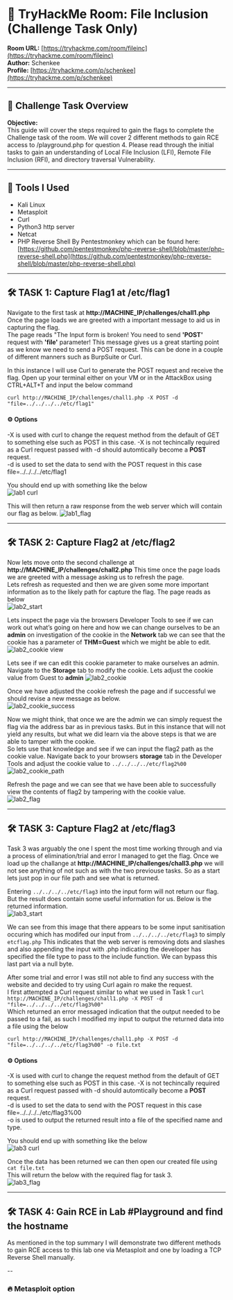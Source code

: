 # 🧠 TryHackMe Room: File Inclusion (Challenge Task Only)

**Room URL:** [https://tryhackme.com/room/fileinc](https://tryhackme.com/room/fileinc)  
**Author:** Schenkee  
**Profile:** [https://tryhackme.com/p/schenkee](https://tryhackme.com/p/schenkee)

---

## 🧩 Challenge Task Overview

**Objective:**  
This guide will cover the steps required to gain the flags to complete the Challenge task of the room. We will cover 2 different methods to gain RCE access to /playground.php for question 4. Please read through the initial tasks to gain an understanding of Local File Inclusion (LFI), Remote File Inclusion (RFI), and directory traversal Vulnerability.

---

## 🧰 Tools I Used
- Kali Linux
- Metasploit
- Curl
- Python3 http server
- Netcat
- PHP Reverse Shell By Pentestmonkey which can be found here: [https://github.com/pentestmonkey/php-reverse-shell/blob/master/php-reverse-shell.php](https://github.com/pentestmonkey/php-reverse-shell/blob/master/php-reverse-shell.php)

---

## 🛠️ TASK 1: Capture Flag1 at /etc/flag1
Navigate to the first task at **http://MACHINE_IP/challenges/chall1.php** Once the page loads we are greeted with a important message to aid us in capturing the flag.  
The page reads "The Input form is broken! You need to send **'POST'** request with **'file'** parameter! This message gives us a great starting point as we know we need to send a POST request. This can be done in a couple of different manners such as BurpSuite or Curl.

In this instance I will use Curl to generate the POST request and receive the flag. Open up your terminal either on your VM or in the AttackBox using CTRL+ALT+T and input the below command 

```curl http://MACHINE_IP/challenges/chall1.php -X POST -d "file=../../../../etc/flag1" ```  
#### ⚙️ **Options**  
-X is used with curl to change the request method from the default of GET to something else such as POST in this case. -X is not techincally required as a Curl request passed with -d should automtically become a **POST** request.     
-d is used to set the data to send with the POST request in this case file=../../../../etc/flag1  
  
You should end up with something like the below  
![lab1 curl](./Images/lab1_curl.png)  
  
This will then return a raw response from the web server which will contain our flag as below.
![lab1_flag](./Images/lab1_flag.png)


---

## 🛠️ TASK 2: Capture Flag2 at /etc/flag2  
Now lets move onto the second challenge at **http://MACHINE_IP/challenges/chall2.php** This time once the page loads we are greeted with a message asking us to refresh the page.  
Lets refresh as requested and then we are given some more important information as to the likely path for capture the flag. The page reads as below  
![lab2_start](./Images/lab2_start.png)  
  
Lets inspect the page via the browsers Developer Tools to see if we can work out what’s going on here and how we can change ourselves to be an **admin** on investigation of the cookie in the **Network** tab we can see that the cookie has a parameter of **THM=Guest** which we might be able to edit.  
![lab2_cookie view](./Images/lab2_cookie%20view.png)  

Lets see if we can edit this cookie parameter to make ourselves an admin. Navigate to the **Storage** tab to modify the cookie. Lets adjust the cookie value from Guest to **admin** 
![lab2_cookie](./Images/lab2_cookie.png)

Once we have adjusted the cookie refresh the page and if successful we should revise a new message as below.  
![lab2_cookie_success](./Images/lab2_cookie_success.png)  

Now we might think, that once we are the admin we can simply request the flag via the address bar as in previous tasks. But in this instance that will not yield any results, but what we did learn via the above steps is that we are able to tamper with the cookie.  
So lets use that knowledge and see if we can input the flag2 path as the cookie value. Navigate back to your browsers **storage** tab in the Developer Tools and adjust the cookie value to ```../../../../etc/flag2%00```  
![lab2_cookie_path](./Images/lab2_cookie_path.png)  

Refresh the page and we can see that we have been able to successfully view the contents of flag2 by tampering with the cookie value.  
![lab2_flag](./Images/lab2_flag.png)


---

## 🛠️ TASK 3: Capture Flag2 at /etc/flag3  
Task 3 was arguably the one I spent the most time working through and via a process of elimination/trial and error I managed to get the flag. Once we load up the challange at **http://MACHINE_IP/challenges/chall3.php** we will not see anything of not such as with the two previouse tasks. So as a start lets just pop in our file path and see what is returned.  

Entering ```../../../../etc/flag3``` into the input form will not return our flag. But the result does contain some useful information for us. Below is the returned information.  
![lab3_start](./Images/lab3_start.png)  

We can see from this image that there appears to be some input sanitisation occuring which has modifed our input from ```../../../../etc/flag3``` to simply ```etcflag.php``` This indicates that the web server is removing dots and slashes and also appending the input with .php indicating the developer has specified the file type to pass to the include function. We can bypass this last part via a null byte.

After some trial and error I was still not able to find any success with the website and decided to try using Curl again ro make the request.  
I first attempted a Curl request similar to what we used in Task 1  ```curl http://MACHINE_IP/challenges/chall1.php -X POST -d "file=../../../../etc/flag3%00" ```     
Which returned an error messaged indication that the output needed to be passed to a fail, as such I modified my input to output the returned data into a file using the below  

```curl http://MACHINE_IP/challenges/chall1.php -X POST -d "file=../../../../etc/flag3%00" -o file.txt```  
#### ⚙️ **Options**    
-X is used with curl to change the request method from the default of GET to something else such as POST in this case. -X is not techincally required as a Curl request passed with -d should automtically become a **POST** request.  
-d is used to set the data to send with the POST request in this case file=../../../../etc/flag3%00  
-o is used to output the returned result into a file of the specified name and type.  

You should end up with something like the below  
![lab3 curl](./Images/lab3_curl.png)  
  
Once the data has been returned we can then open our created file using ```cat file.txt```  
This will return the below with the required flag for task 3.  
![lab3_flag](./Images/lab3_flag.png)  


---

## 🛠️ TASK 4: Gain RCE in Lab #Playground and find the hostname
As mentioned in the top summary I will demonstrate two different methods to gain RCE access to this lab one via Metasploit and one by loading a TCP Reverse Shell manually.

--

### 🔥 Metasploit option


